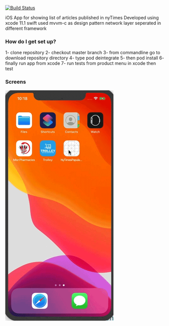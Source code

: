 [![Build Status](https://travis-ci.com/ahmednour25689/iOSArticlesApp.svg?token=KV9xa9Tget4T6XvfC9JW&branch=master)](https://travis-ci.com/ahmednour25689/iOSArticlesApp)




iOS App for showing list of articles published in nyTimes
Developed using xcode 11.1 swift 
used mvvm-c as design pattern 
network layer seperated in different framework
### How do I get set up? ###

 1- clone repository 
 2- checkout master branch 
 3-  from commandline go to download repository directory 
 4-  type pod deintegrate 
 5- then pod install 
 6- finally run app from xcode 
 7- run tests from product menu in xcode then test 
 
### Screens ###
![Screenshot](AppScreens.gif)

